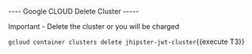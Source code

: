 
---- Google CLOUD Delete Cluster -----

Important - Delete the cluster or you will be charged

`gcloud container clusters delete jhipster-jwt-cluster`{{execute T3}}

